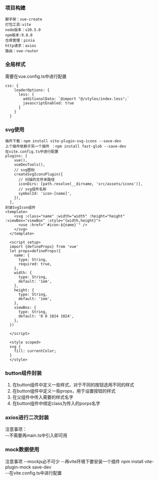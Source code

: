 ### 项目构建
```
脚手架：vue-create  
打包工具:vite  
node版本：v20.5.0  
npm版本:9.8.0    
仓库管理：pinia  
http请求：axios  
路由：vue-router  

```
### 全局样式
需要在vue.config.ts中进行配置
```
css: {
    loaderOptions: {
      less: {
        additionalData: `@import "@/styles/index.less";`
        javascriptEnabled: true
      }
    }
  }
```

### svg使用
```
插件下载：npm install vite-plugin-svg-icons --save-dev  
上个插件依赖于另一个插件 ：npm install fast-glob --save-dev  
在vite.config.ts中进行配置  
plugins: [
    vue(),
    vueDevTools(),
    // svg图标
    createSvgIconsPlugin({
      // 扫描的文件夹路径
      iconDirs: [path.resolve(__dirname, 'src/assets/icons')],
      // svg组件名称
      symbolId: 'icon-[name]',
    }),
  ],
封装SvgIcon组件  
<template>
    <svg :class="name" :width="width" :height="height" :viewBox="viewBox" :style="{width,height}">
      <use :href="`#icon-${name}`" />
    </svg>
  </template>
  
  <script setup>
  import {defineProps} from 'vue'
  let props=defineProps({
    name: {
      type: String,
      required: true,
    },
    width: {
      type: String,
      default: '1em',
    },
    height: {
      type: String,
      default: '1em',
    },
    viewBox: {
      type: String,
      default: '0 0 1024 1024',
    },
  })
  
  </script>
  
  <style scoped>
  svg {
    fill: currentColor;
  }
  </style>
```

### button组件封装
1. 在button组件中定义一些样式，对于不同的按钮选用不同的样式
2. 在button组件中定义一些props，用于设置按钮的样式
3. 在父组件中传入需要的样式名字
4. 在button组件中绑定class为传入的porps名字

### axios进行二次封装
注意事项：  
--不需要再main.ts中引入即可用

### mock数据使用
注意事项
--mockjs必不可少
--再vite环境下要安装一个插件  npm install vite-plugin-mock save-dev  
--在vite.config.ts中进行配置


